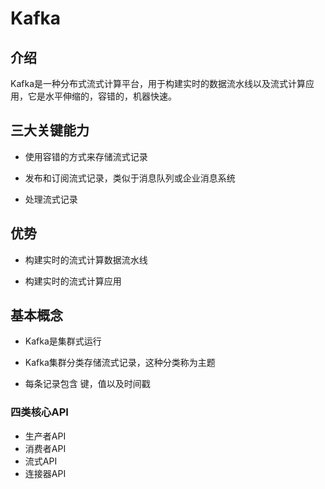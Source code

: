 # Kafka

## 介绍

Kafka是一种分布式流式计算平台，用于构建实时的数据流水线以及流式计算应用，它是水平伸缩的，容错的，机器快速。

## 三大关键能力

+ 使用容错的方式来存储流式记录

+ 发布和订阅流式记录，类似于消息队列或企业消息系统

+ 处理流式记录

## 优势

+ 构建实时的流式计算数据流水线

+ 构建实时的流式计算应用

## 基本概念

+ Kafka是集群式运行

+ Kafka集群分类存储流式记录，这种分类称为主题

+ 每条记录包含 键，值以及时间戳

### 四类核心API

+ 生产者API
+ 消费者API
+ 流式API
+ 连接器API



